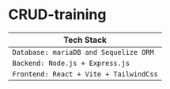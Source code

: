 # CRUD-training

| Tech Stack                             |
| -------------------------------------- |
| `Database: mariaDB and Sequelize ORM`  |
| `Backend: Node.js + Express.js `       |
| `Frontend: React + Vite + TailwindCss` |

